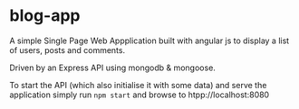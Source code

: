 # blog-app

A simple Single Page Web Appplication built with angular js to display a list of users, posts and comments.

Driven by an Express API using mongodb & mongoose.

To start the API (which also initialise it with some data) and serve the application simply run `npm start` and browse to htpp://localhost:8080